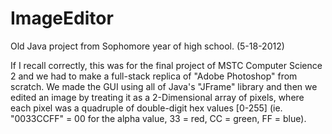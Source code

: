 # ImageEditor
Old Java project from Sophomore year of high school. (5-18-2012)

If I recall correctly, this was for the final project of MSTC Computer Science 2 and we had to make a full-stack replica of "Adobe Photoshop" from scratch. We made the GUI using all of Java's "JFrame" library and then we edited an image by treating it as a 2-Dimensional array of pixels, where each pixel was a quadruple of double-digit hex values [0-255] (ie. "0033CCFF" = 00 for the alpha value, 33 = red, CC = green, FF = blue).
